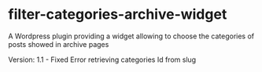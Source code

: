 # filter-categories-archive-widget
A Wordpress plugin providing a widget allowing to choose the categories of posts showed in archive pages

Version: 1.1 - Fixed Error retrieving categories Id from slug